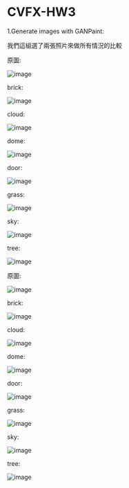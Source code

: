 # CVFX-HW3

1.Generate images with GANPaint:

我們這組選了兩張照片來做所有情況的比較

原圖:

![image](https://github.com/willy-lo/CVFX-HW3/blob/master/%E5%8E%9F%E6%AA%94.PNG)

brick:

![image](https://github.com/willy-lo/CVFX-HW3/blob/master/brick(mix).png)

cloud:

![image](https://github.com/willy-lo/CVFX-HW3/blob/master/cloud(mix).png)

dome:

![image](https://github.com/willy-lo/CVFX-HW3/blob/master/dome(mix).png)

door:

![image](https://github.com/willy-lo/CVFX-HW3/blob/master/door(mix).png)

grass:

![image](https://github.com/willy-lo/CVFX-HW3/blob/master/grass(mix).png)

sky:

![image](https://github.com/willy-lo/CVFX-HW3/blob/master/sky(mix).png)

tree:

![image](https://github.com/willy-lo/CVFX-HW3/blob/master/tree(mix).png)

原圖:

![image](https://github.com/willy-lo/CVFX-HW3/blob/master/%E5%8E%9F%E5%9C%96(2).PNG)

brick:

![image](https://github.com/willy-lo/CVFX-HW3/blob/master/brick(2_mix).png)

cloud:

![image](https://github.com/willy-lo/CVFX-HW3/blob/master/cloud(2_mix).png)

dome:

![image](https://github.com/willy-lo/CVFX-HW3/blob/master/dome(2_mix).png)

door:

![image](https://github.com/willy-lo/CVFX-HW3/blob/master/door(2_mix).png)

grass:

![image](https://github.com/willy-lo/CVFX-HW3/blob/master/grass(2_mix).png)

sky:

![image](https://github.com/willy-lo/CVFX-HW3/blob/master/sky(2_mix).png)

tree:

![image](https://github.com/willy-lo/CVFX-HW3/blob/master/tree(2_mix).png)
